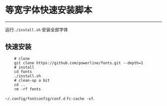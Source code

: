 等宽字体快速安装脚本
===============

------------

运行``./install.sh`` 安装全部字体


快速安装
------------------

```
    # clone
    git clone https://github.com/powerline/fonts.git --depth=1
    # install
    cd fonts
    ./install.sh
    # clean-up a bit
    cd ..
    rm -rf fonts

```


``~/.config/fontconfig/conf.d`` 
``fc-cache -vf``.
